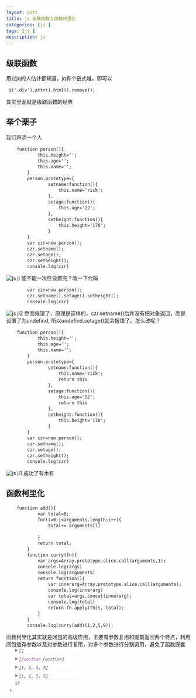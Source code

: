 ```yaml
---
layout: post
title: js 级联函数与函数柯里化
categories: [js ]
tags: [js ]
description: js
---
```


## 级联函数
用过jq的人估计都知道，jq有个链式堆，即可以
```
 $('.div').attr().html().remove();
```
其实里面就是级联函数的经典
## 举个栗子
我们声明一个人
```
    function person(){
            this.height='';
            this.age='';
            this.name='';
        }
        person.prototype={
                setname:function(){
                    this.name='rick';
                },
                setage:function(){
                    this.age='22';
                },
                setheight:function(){
                    this.height='178';
                }
        }
        var czr=new person();
        czr.setname();
        czr.setage();
        czr.setheight();
        console.log(czr)
```
![](/images/js/jl1.jpg "js jl")
能不能一次性设置完？改一下代码
```
        var czr=new person();
        czr.setname().setage().setheight();
        console.log(czr)
```
![](/images/js/jl3.jpg "js jl2")
然而报错了，原理是这样的，czr.setname()后并没有把对象返回，而是设置了为undefind,
所以undefind.setage()就会报错了。怎么改呢？
```
    function person(){
            this.height='';
            this.age='';
            this.name='';
        }
        person.prototype={
                setname:function(){
                    this.name='rick';
                    return this
                },
                setage:function(){
                    this.age='22';
                    return this
                },
                setheight:function(){
                    this.height='178';
                }
        }
        var czr=new person();
        czr.setname();
        czr.setage();
        czr.setheight();
        console.log(czr)
```
![](/images/js/jl1.jpg "js jl1")
成功了有木有

## 函数柯里化
```
    function add(){
            var total=0;
            for(i=0;i<arguments.length;i++){
                total+= arguments[i]

            }
            return total;
        }
        function curry(fn){
            var args=Array.prototype.slice.call(arguments,1);
            console.log(args)
            console.log(arguments)
            return function(){
                var innerarg=Array.prototype.slice.call(arguments);
                console.log(innerarg)
                var total=args.concat(innerarg);
                console.log(total)
                return fn.apply(this, total);
            }
        }
        console.log(curry(add)(1,2,5,9));
```
函数柯里化其实就是闭包的高级应用，主要有参数复用和提前返回两个特点，利用闭包缓存参数以及对参数进行复用，对多个参数进行分割调用，避免了函数嵌套
![](/images/js/klh2.jpg "js klh")


